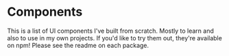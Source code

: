 # Components
This is a list of UI components I've built from scratch. Mostly to learn and also to use in my own projects. If you'd like to try them out, they're available on npm! Please see the readme on each package.
